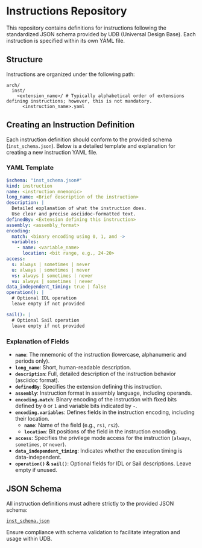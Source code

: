 <!---
Copyright (c) Qualcomm Technologies, Inc. and/or its subsidiaries.
SPDX-License-Identifier: CC-BY-4.0
-->

# Instructions Repository

This repository contains definitions for instructions following the standardized JSON schema provided by UDB (Universal Design Base). Each instruction is specified within its own YAML file.

## Structure

Instructions are organized under the following path:

```
arch/
  inst/
    <extension_name>/ # Typically alphabetical order of extensions defining instructions; however, this is not mandatory.
      <instruction_name>.yaml
```

## Creating an Instruction Definition

Each instruction definition should conform to the provided schema (`inst_schema.json`). Below is a detailed template and explanation for creating a new instruction YAML file.

### YAML Template

```yaml
$schema: "inst_schema.json#"
kind: instruction
name: <instruction_mnemonic>
long_name: <Brief description of the instruction>
description: |
  Detailed explanation of what the instruction does.
  Use clear and precise asciidoc-formatted text.
definedBy: <Extension defining this instruction>
assembly: <assembly_format>
encoding:
  match: <binary encoding using 0, 1, and ->
  variables:
    - name: <variable_name>
      location: <bit range, e.g., 24-20>
access:
  s: always | sometimes | never
  u: always | sometimes | never
  vs: always | sometimes | never
  vu: always | sometimes | never
data_independent_timing: true | false
operation(): |
  # Optional IDL operation
  leave empty if not provided

sail(): |
  # Optional Sail operation
  leave empty if not provided
```

### Explanation of Fields

- **`name`**: The mnemonic of the instruction (lowercase, alphanumeric and periods only).
- **`long_name`**: Short, human-readable description.
- **`description`**: Full, detailed description of the instruction behavior (asciidoc format).
- **`definedBy`**: Specifies the extension defining this instruction.
- **`assembly`**: Instruction format in assembly language, including operands.
- **`encoding.match`**: Binary encoding of the instruction with fixed bits defined by `0` or `1` and variable bits indicated by `-`.
- **`encoding.variables`**: Defines fields in the instruction encoding, including their location.
  - **`name`**: Name of the field (e.g., `rs1`, `rs2`).
  - **`location`**: Bit positions of the field in the instruction encoding.
- **`access`**: Specifies the privilege mode access for the instruction (`always`, `sometimes`, or `never`).
- **`data_independent_timing`**: Indicates whether the execution timing is data-independent.
- **`operation()` & `sail()`**: Optional fields for IDL or Sail descriptions. Leave empty if unused.

## JSON Schema

All instruction definitions must adhere strictly to the provided JSON schema:

[`inst_schema.json`](schemas/inst_schema.json)

Ensure compliance with schema validation to facilitate integration and usage within UDB.
